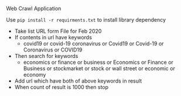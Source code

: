 Web Crawl Application

Use ```pip install -r requirments.txt``` to install library dependency 

- Take list URL form File for Feb 2020
- If contents in url have keywords 
    - covid19 or covid-19 coronavirus or Covid19 or Covid-19 or Coronavirus or COVID19
- Then search for keywords
    - economics or finance or business or Economics or Finance or Business or stockmarket or stock or wall street or economic or economy
- Add url which have both of above keywords in result
- When count of result is 1000 then stop    
